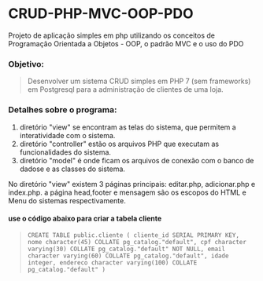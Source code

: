 # CRUD-PHP-MVC-OOP-PDO
Projeto de aplicação simples em php utilizando os conceitos de Programação Orientada a Objetos - OOP, o padrão MVC e o uso do PDO

### Objetivo: 

>Desenvolver um sistema CRUD simples em PHP 7 (sem frameworks) em Postgresql para a administração de clientes de uma loja.


### Detalhes sobre o programa:

1.  diretório "view" se encontram as telas do sistema, que permitem a interatividade com o sistema.
2.  diretório "controller" estão os arquivos PHP que executam as funcionalidades do sistema.
3.  diretório "model" é onde ficam os arquivos de conexão com o banco de dadose e as classes do sistema.

No diretório "view" existem 3 páginas principais: editar.php, adicionar.php e index.php. a página head,footer e mensagem são os escopos do HTML e Menu do sistemas respectivamente.


#### use o código abaixo para criar a tabela cliente
> `CREATE TABLE public.cliente
    (
       cliente_id SERIAL PRIMARY KEY,
       nome character(45) COLLATE pg_catalog."default",
       cpf character varying(30) COLLATE pg_catalog."default" NOT NULL,
       email character varying(60) COLLATE pg_catalog."default",
       idade integer,
       endereco character varying(100) COLLATE pg_catalog."default"
    )`


